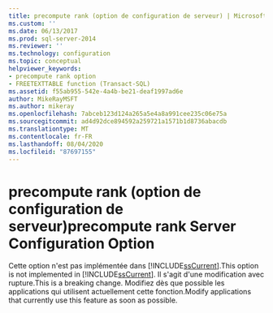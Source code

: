 ```yaml
---
title: precompute rank (option de configuration de serveur) | Microsoft Docs
ms.custom: ''
ms.date: 06/13/2017
ms.prod: sql-server-2014
ms.reviewer: ''
ms.technology: configuration
ms.topic: conceptual
helpviewer_keywords:
- precompute rank option
- FREETEXTTABLE function (Transact-SQL)
ms.assetid: f55ab955-542e-4a4b-be21-deaf1997ad6e
author: MikeRayMSFT
ms.author: mikeray
ms.openlocfilehash: 7abceb123d124a265a5e4a8a991cee235c06e75a
ms.sourcegitcommit: ad4d92dce894592a259721a1571b1d8736abacdb
ms.translationtype: MT
ms.contentlocale: fr-FR
ms.lasthandoff: 08/04/2020
ms.locfileid: "87697155"
---
```

# <a name="precompute-rank-server-configuration-option"></a><span data-ttu-id="b5566-102">precompute rank (option de configuration de serveur)</span><span class="sxs-lookup"><span data-stu-id="b5566-102">precompute rank Server Configuration Option</span></span>
  <span data-ttu-id="b5566-103">Cette option n'est pas implémentée dans [!INCLUDE[ssCurrent](../../includes/sscurrent-md.md)].</span><span class="sxs-lookup"><span data-stu-id="b5566-103">This option is not implemented in [!INCLUDE[ssCurrent](../../includes/sscurrent-md.md)].</span></span> <span data-ttu-id="b5566-104">Il s'agit d'une modification avec rupture.</span><span class="sxs-lookup"><span data-stu-id="b5566-104">This is a breaking change.</span></span> <span data-ttu-id="b5566-105">Modifiez dès que possible les applications qui utilisent actuellement cette fonction.</span><span class="sxs-lookup"><span data-stu-id="b5566-105">Modify applications that currently use this feature as soon as possible.</span></span>  
  
  
